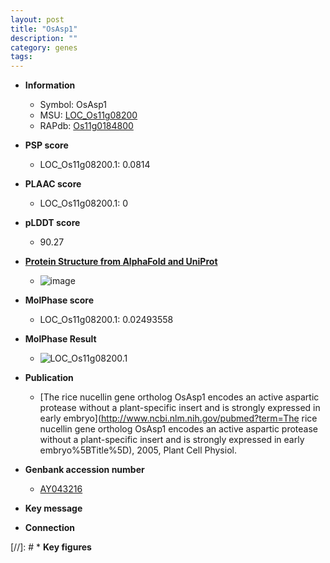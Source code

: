 ```yaml
---
layout: post
title: "OsAsp1"
description: ""
category: genes
tags: 
---
```


* **Information**  
    + Symbol: OsAsp1  
    + MSU: [LOC_Os11g08200](http://rice.plantbiology.msu.edu/cgi-bin/ORF_infopage.cgi?orf=LOC_Os11g08200)  
    + RAPdb: [Os11g0184800](http://rapdb.dna.affrc.go.jp/viewer/gbrowse_details/irgsp1?name=Os11g0184800)  

* **PSP score**  
    + LOC_Os11g08200.1: 0.0814 

* **PLAAC score**  
    + LOC_Os11g08200.1: 0 

* **pLDDT score**
    + 90.27

* **[Protein Structure from AlphaFold and UniProt](https://www.uniprot.org/uniprotkb/Q0IU52/entry#structure)**
    + ![image](https://ricepsp.github.io/images/Q0/AF-Q0IU52-F1.png)

* **MolPhase score**
    + LOC_Os11g08200.1: 0.02493558

* **MolPhase Result**
    + ![LOC_Os11g08200.1](https://304243504.github.io/Pictures/LOC_Os11g/LOC_Os11g08200.1.png)

* **Publication**  
    + [The rice nucellin gene ortholog OsAsp1 encodes an active aspartic protease without a plant-specific insert and is strongly expressed in early embryo](http://www.ncbi.nlm.nih.gov/pubmed?term=The rice nucellin gene ortholog OsAsp1 encodes an active aspartic protease without a plant-specific insert and is strongly expressed in early embryo%5BTitle%5D), 2005, Plant Cell Physiol.

* **Genbank accession number**  
    + [AY043216](http://www.ncbi.nlm.nih.gov/nuccore/AY043216)

* **Key message**  

* **Connection**  

[//]: # * **Key figures**  


